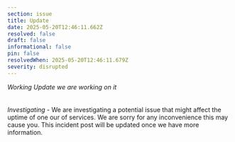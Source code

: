 ```yaml
---
section: issue
title: Update
date: 2025-05-20T12:46:11.662Z
resolved: false
draft: false
informational: false
pin: false
resolvedWhen: 2025-05-20T12:46:11.679Z
severity: disrupted
---
```

*W﻿orking Update we are working on it* \
\
\
*Investigating* - We are investigating a potential issue that might affect the uptime of one our of services. We are sorry for any inconvenience this may cause you. This incident post will be updated once we have more information.